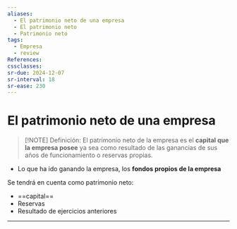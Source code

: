 ```yaml
---
aliases:
  - El patrimonio neto de una empresa
  - El patrimonio neto
  - Patrimonio neto
tags:
  - Empresa
  - review
References: 
cssclasses:
sr-due: 2024-12-07
sr-interval: 18
sr-ease: 230
---
```

# El patrimonio neto de una empresa

> [!NOTE] Definición: 
> El patrimonio neto de la empresa es el **capital que la empresa posee** ya sea como resultado de las ganancias de sus años de funcionamiento o reservas propias. 

+ Lo que ha ido ganando la empresa, los **fondos propios de la empresa**

Se tendrá en cuenta como patrimonio neto:
+ ==capital==
+ Reservas 
+ Resultado de ejercicios anteriores 

***